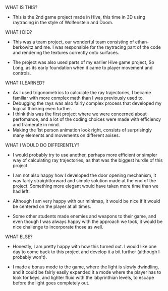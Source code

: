 WHAT IS THIS?

- This is the 2nd game project made in Hive, this time in 3D using raytracing in the style of Wolfenstein and Doom. 

WHAT I DID?

- This was a team project, our wonderful team consisting of ethan-berkowitz and me. I was responsible for the raytracing part of the code and rendering the textures correctly onto surfaces. 

- The project was also used parts of my earlier Hive game project, So Long, as its early foundation when it came to player movement and controls. 

WHAT I LEARNED?

- As I used trigonometrics to calculate the ray trajectories, I became familiar with more complex math than I was previously used to.
- Debugging the rays was also fairly complex process that developed my logical thinking even further. 
- I think this was the first project where we were concerned about perfomance, and a lot of the coding choices were made with efficiency and framerate in mind.
- Making the 1st person animation look right, consists of surprisingly many elements and movements on different axises. 

WHAT I WOULD DO DIFFERENTLY?

- I would probably try to use another, perhaps more efficient or simpler way of calculating ray trajectories, as that was the biggest hurdle of this project. 

- I am not also happy how I developed the door opening mechanism, it was fairly straightforward and simple solution made at the end of the project. Something more elegant would have taken more time than we had left.

- Although I am very happy with our minimap, it would be nice if it would be centered on the player at all times. 

- Some other students made enemies and weapons to their game, and even though I was always happy with the approach we took, it would be nice challenge to incorporate those as well. 

WHAT ELSE?

- Honestly, I am pretty happy with how this turned out. I would like one day to come back to this project and develop it a bit further (although I probably won't). 

- I made a bonus mode to the game, where the light is slowly dwindling, and it could be fairly easily expanded it a mode where the player has to look for keys, and lighter fluid with the labyrinthian levels, to escape before the light goes completely out. 
